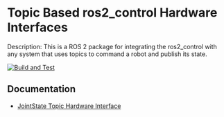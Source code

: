# Topic Based ros2_control Hardware Interfaces

Description: This is a ROS 2 package for integrating the ros2_control with any system that uses topics to command a robot and publish its state.

[![Build and Test](https://github.com/ros-controls/topic_based_hardware_interfaces/actions/workflows/build_and_test.yaml/badge.svg)](https://github.com/ros-controls/topic_based_hardware_interfaces/actions/workflows/build_and_test.yaml)

## Documentation

- [JointState Topic Hardware Interface](joint_state_topic_hardware_interface/README.md)
